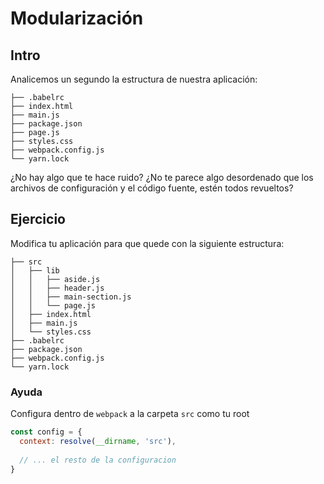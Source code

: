 # Modularización

## Intro

Analicemos un segundo la estructura de nuestra aplicación:

```
├── .babelrc
├── index.html
├── main.js
├── package.json
├── page.js
├── styles.css
├── webpack.config.js
└── yarn.lock
```

¿No hay algo que te hace ruido? ¿No te parece algo desordenado que los archivos de configuración y el código fuente, estén todos revueltos?

## Ejercicio

Modifica tu aplicación para que quede con la siguiente estructura:

```
├── src
│   ├── lib
│   │   ├── aside.js
│   │   ├── header.js
│   │   ├── main-section.js
│   │   └── page.js
│   ├── index.html
│   ├── main.js
│   └── styles.css
├── .babelrc
├── package.json
├── webpack.config.js
└── yarn.lock
```


### Ayuda
Configura dentro de `webpack` a la carpeta `src` como tu root

```javascript
const config = {
  context: resolve(__dirname, 'src'),
  
  // ... el resto de la configuracion
}
```

